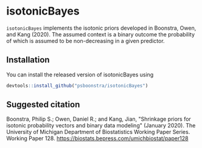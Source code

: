 
# isotonicBayes

<!-- badges: start -->
<!-- badges: end -->

`isotonicBayes` implements the isotonic priors developed in Boonstra, Owen, 
and Kang (2020). The assumed context is a binary outcome the probability of which is assumed
to be non-decreasing in a given predictor. 


## Installation

You can install the released version of isotonicBayes using

``` r
devtools::install_github("psboonstra/isotonicBayes")
```


## Suggested citation

Boonstra, Philip S.; Owen, Daniel R.; and Kang, Jian, "Shrinkage priors for 
isotonic probability vectors and binary data modeling" (January 2020). 
The University of Michigan Department of Biostatistics Working Paper Series. Working Paper 128.
https://biostats.bepress.com/umichbiostat/paper128
